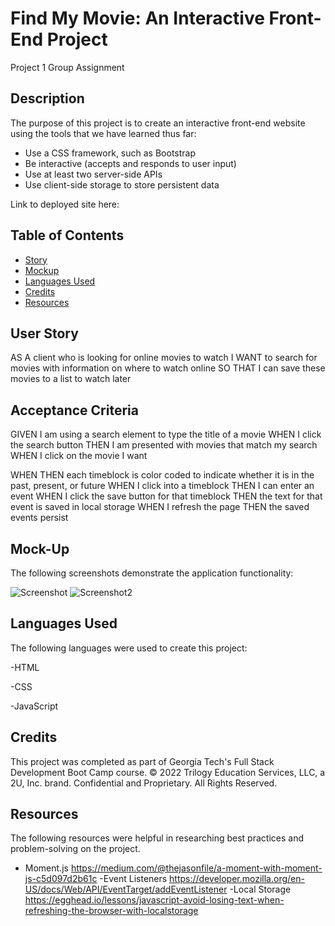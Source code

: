 # Find My Movie: An Interactive Front-End Project

Project 1 Group Assignment

## Description
The purpose of this project is to create an interactive front-end website using the tools that we have learned thus far:
- Use a CSS framework, such as Bootstrap
- Be interactive (accepts and responds to user input)
- Use at least two server-side APIs
- Use client-side storage to store persistent data


Link to deployed site here: 

## Table of Contents

- [Story](#user-story)
- [Mockup](#mockup) 
- [Languages Used](#languages)
- [Credits](#credits)
- [Resources](#resources)



## User Story 

AS A client who is looking for online movies to watch
I WANT to search for movies with information on where to watch online
SO THAT I can save these movies to a list to watch later


## Acceptance Criteria

GIVEN I am using a search element to type the title of a movie
WHEN I click the search button
THEN I am presented with movies that match my search 
WHEN I click on the movie I want
<!-- THEN START HEREgti  -->
WHEN 
THEN each timeblock is color coded to indicate whether it is in the past, present, or future
WHEN I click into a timeblock
THEN I can enter an event
WHEN I click the save button for that timeblock
THEN the text for that event is saved in local storage
WHEN I refresh the page
THEN the saved events persist


## Mock-Up

The following screenshots demonstrate the application functionality:

![Screenshot](./Assets/mockup1.png)
![Screenshot2](./Assets/mockup2.png)

## Languages Used
The following languages were used to create this project:

-HTML

-CSS

-JavaScript




## Credits

This project was completed as part of Georgia Tech's Full Stack Development Boot Camp course. 
© 2022 Trilogy Education Services, LLC, a 2U, Inc. brand. Confidential and Proprietary. All Rights Reserved.


## Resources

The following resources were helpful in researching best practices and problem-solving on the project.

- Moment.js https://medium.com/@thejasonfile/a-moment-with-moment-js-c5d097d2b61c
-Event Listeners https://developer.mozilla.org/en-US/docs/Web/API/EventTarget/addEventListener
-Local Storage https://egghead.io/lessons/javascript-avoid-losing-text-when-refreshing-the-browser-with-localstorage














